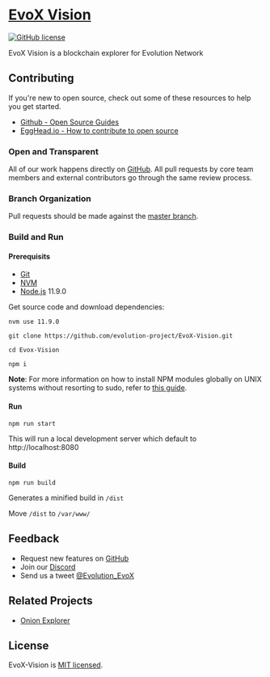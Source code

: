 # [EvoX Vision](https://vision.evolution-network.org/)


[![GitHub license](https://img.shields.io/badge/license-MIT-blue.svg)](./LICENSE)

EvoX Vision is a blockchain explorer for Evolution Network


## Contributing

If you're new to open source, check out some of these resources to help you get started.

* [Github - Open Source Guides ](https://opensource.guide)
* [EggHead.io - How to contribute to open source](https://egghead.io/courses/how-to-contribute-to-an-open-source-project-on-github)


### Open and Transparent

All of our work happens directly on [GitHub](https://github.com/evolution-project/EvoX-Vision). All pull requests by core team members and external contributors go through the same review process.


### Branch Organization

Pull requests should be made against the [master branch](https://github.com/evolution-project/EvoX-Vision/tree/master).



### Build and Run



#### Prerequisits

* [Git](https://git-scm.com/)
* [NVM](https://github.com/nvm-sh/nvm)
* [Node.js](https://nodejs.org/en/) 11.9.0

Get source code and download dependencies:

``` nvm use 11.9.0 ```

``` git clone https://github.com/evolution-project/EvoX-Vision.git ```

``` cd Evox-Vision ```

``` npm i ```



**Note**: For more information on how to install NPM modules globally on UNIX systems without resorting to sudo, refer to [this guide](http://www.johnpapa.net/how-to-use-npm-global-without-sudo-on-osx/).



#### Run

`npm run start`

This will run a local development server which default to http://localhost:8080

#### Build

`npm run build`

Generates a minified build in `/dist`

Move `/dist` to `/var/www/`



## Feedback

* Request new features on [GitHub](https://github.com/evolution-project/EvoX-Vision/issues?q=is%3Aissue+is%3Aopen+sort%3Aupdated-desc)
* Join our [Discord](https://discord.com/invite/erYnAQf)
* Send us a tweet [@Evolution_EvoX](https://twitter.com/Evolution_EvoX?lang=en)



## Related Projects

* [Onion Explorer](https://github.com/moneroexamples/onion-monero-blockchain-explorer)



## License

EvoX-Vision is [MIT licensed](./LICENSE).
